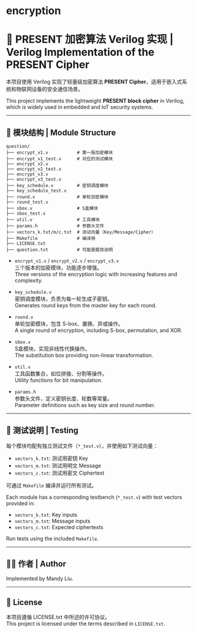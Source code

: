 # encryption

# 🔐 PRESENT 加密算法 Verilog 实现 | Verilog Implementation of the PRESENT Cipher

本项目使用 Verilog 实现了轻量级加密算法 **PRESENT Cipher**，适用于嵌入式系统和物联网设备的安全通信场景。

This project implements the lightweight **PRESENT block cipher** in Verilog, which is widely used in embedded and IoT security systems.

---

## 📁 模块结构 | Module Structure
```
question/
├── encrypt_v1.v           # 第一版加密模块
├── encrypt_v1_test.v      # 对应的测试模块
├── encrypt_v2.v
├── encrypt_v2_test.v
├── encrypt_v3.v
├── encrypt_v3_test.v
├── key_schedule.v         # 密钥调度模块
├── key_schedule_test.v
├── round.v                # 单轮加密模块
├── round_test.v
├── sbox.v                 # S盒模块
├── sbox_test.v
├── util.v                 # 工具模块
├── params.h               # 参数头文件
├── vectors_k.txt/m/c.txt  # 测试向量（Key/Message/Cipher）
├── Makefile               # 编译用
├── LICENSE.txt
├── question.txt           # 可能是题目说明
```

- `encrypt_v1.v` / `encrypt_v2.v` / `encrypt_v3.v`  
  三个版本的加密模块，功能逐步增强。  
  Three versions of the encryption logic with increasing features and complexity.

- `key_schedule.v`  
  密钥调度模块，负责为每一轮生成子密钥。  
  Generates round keys from the master key for each round.

- `round.v`  
  单轮加密模块，包含 S-box、置换、异或操作。  
  A single round of encryption, including S-box, permutation, and XOR.

- `sbox.v`  
  S盒模块，实现非线性代换操作。  
  The substitution box providing non-linear transformation.

- `util.v`  
  工具函数集合，如位拼接、分割等操作。  
  Utility functions for bit manipulation.

- `params.h`  
  参数头文件，定义密钥长度、轮数等常量。  
  Parameter definitions such as key size and round number.

---

## 🧪 测试说明 | Testing

每个模块均配有独立测试文件（`*_test.v`），并使用如下测试向量：

- `vectors_k.txt`: 测试用密钥 Key
- `vectors_m.txt`: 测试用明文 Message
- `vectors_c.txt`: 测试用密文 Ciphertext

可通过 `Makefile` 编译并运行所有测试。

Each module has a corresponding testbench (`*_test.v`) with test vectors provided in:
- `vectors_k.txt`: Key inputs
- `vectors_m.txt`: Message inputs
- `vectors_c.txt`: Expected ciphertexts

Run tests using the included `Makefile`.

---

## 👩‍💻 作者 | Author

Implemented by Mandy Liu.

---

## 📄 License

本项目遵循 LICENSE.txt 中所述的许可协议。  
This project is licensed under the terms described in `LICENSE.txt`.

